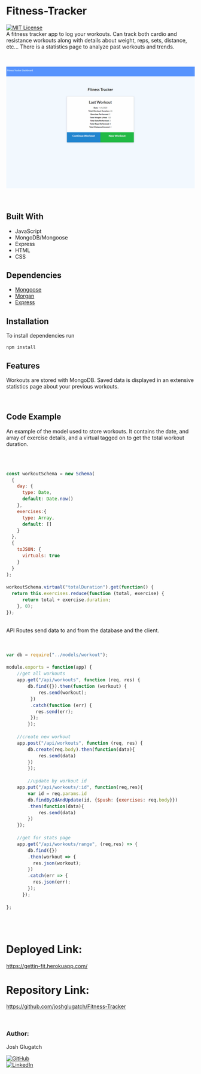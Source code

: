 # Fitness-Tracker
[![MIT License](https://img.shields.io/badge/License-MIT-blue.svg)](https://www.mit.edu/~amini/LICENSE.md)
<br>
 A fitness tracker app to log your workouts. Can track both cardio and resistance workouts along with details about weight, reps, sets, distance, etc... 
There is a statistics page to analyze past workouts and trends.
 
 <br>

![demogif](fitnesstrackerdemo.gif)


<br>

 ## Built With
* JavaScript
* MongoDB/Mongoose
* Express
* HTML
* CSS

## Dependencies
* [Mongoose](https://www.npmjs.com/package/mongoose)
* [Morgan](https://www.npmjs.com/package/morgan)
* [Express](https://www.npmjs.com/package/express)

## Installation
To install dependencies run
```
npm install
```

## Features
Workouts are stored with MongoDB. Saved data is displayed in an extensive statistics page about your previous workouts.
<br>



<br>

## Code Example
An example of the model used to store workouts. It contains the date, and array of exercise details, and a virtual tagged on to get the total workout duration.

<br>  

```javaScript

const workoutSchema = new Schema(
  {
    day: {
      type: Date,
      default: Date.now()
    },
    exercises:{
      type: Array,
      default: []
    }
  },
  {
    toJSON: {
      virtuals: true
    }
  } 
);

workoutSchema.virtual("totalDuration").get(function() {
  return this.exercises.reduce(function (total, exercise) {
      return total + exercise.duration;
    }, 0);
});

```

<br>
API Routes send data to and from the database and the client. 

<br>
<br>

```javaScript

var db = require("../models/workout");

module.exports = function(app) {
    //get all workouts
    app.get("/api/workouts", function (req, res) {
        db.find({}).then(function (workout) {
            res.send(workout);
         })
         .catch(function (err) {
           res.send(err);
         });
        });
    
    //create new workout
    app.post("/api/workouts", function (req, res) {
        db.create(req.body).then(function(data){
            res.send(data)
        })      
        });

        //update by workout id
    app.put("/api/workouts/:id", function(req,res){
        var id = req.params.id
        db.findByIdAndUpdate(id, {$push: {exercises: req.body}})
        .then(function(data){
            res.send(data)
        })
    });

    //get for stats page
    app.get("/api/workouts/range", (req,res) => {
        db.find({})
        .then(workout => {
          res.json(workout);
        })
        .catch(err => {
          res.json(err);
        });
      });
    
};

```

<br>
<br>

# Deployed Link:
https://gettin-fit.herokuapp.com/

# Repository Link:
https://github.com/joshglugatch/Fitness-Tracker

<br>

### Author:
Josh Glugatch  

[![GitHub](https://img.shields.io/badge/github-%23100000.svg?&style=for-the-badge&logo=github&logoColor=white)](https://github.com/joshglugatch)
<br>
[![LinkedIn](https://img.shields.io/badge/linkedin-%230077B5.svg?&style=for-the-badge&logo=linkedin&logoColor=white)](www.linkedin.com/in/joshua-glugatch)



